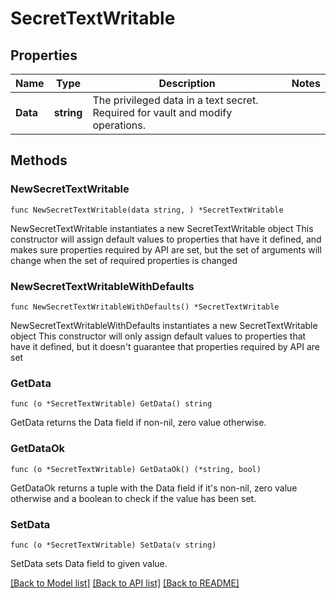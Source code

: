 # SecretTextWritable

## Properties

Name | Type | Description | Notes
------------ | ------------- | ------------- | -------------
**Data** | **string** | The privileged data in a text secret. Required for vault and modify operations. | 

## Methods

### NewSecretTextWritable

`func NewSecretTextWritable(data string, ) *SecretTextWritable`

NewSecretTextWritable instantiates a new SecretTextWritable object
This constructor will assign default values to properties that have it defined,
and makes sure properties required by API are set, but the set of arguments
will change when the set of required properties is changed

### NewSecretTextWritableWithDefaults

`func NewSecretTextWritableWithDefaults() *SecretTextWritable`

NewSecretTextWritableWithDefaults instantiates a new SecretTextWritable object
This constructor will only assign default values to properties that have it defined,
but it doesn't guarantee that properties required by API are set

### GetData

`func (o *SecretTextWritable) GetData() string`

GetData returns the Data field if non-nil, zero value otherwise.

### GetDataOk

`func (o *SecretTextWritable) GetDataOk() (*string, bool)`

GetDataOk returns a tuple with the Data field if it's non-nil, zero value otherwise
and a boolean to check if the value has been set.

### SetData

`func (o *SecretTextWritable) SetData(v string)`

SetData sets Data field to given value.



[[Back to Model list]](../README.md#documentation-for-models) [[Back to API list]](../README.md#documentation-for-api-endpoints) [[Back to README]](../README.md)


